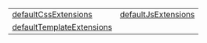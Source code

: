 |                                                                                                |                                                                                    |
| ---------------------------------------------------------------------------------------------- | ---------------------------------------------------------------------------------- |
| [defaultCssExtensions](/plugin-conventions/variable/options/defaultcssextensions.md)           | [defaultJsExtensions](/plugin-conventions/variable/options/defaultjsextensions.md) |
| [defaultTemplateExtensions](/plugin-conventions/variable/options/defaulttemplateextensions.md) |                                                                                    |
